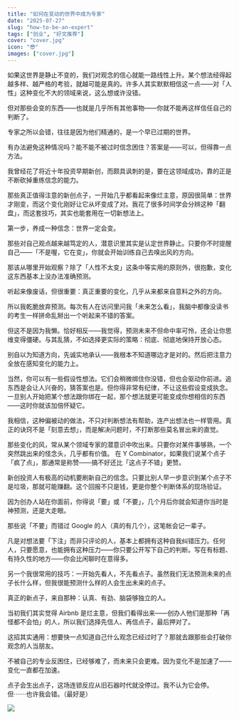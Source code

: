 ```yaml
---
title: "如何在变动的世界中成为专家"
date: "2025-07-27"
slug: "how-to-be-an-expert"
tags: ["创业", "好文推荐"]
cover: "cover.jpg"
icon: "😎"
images: ["cover.jpg"]
---
```

如果这世界是静止不变的，我们对观念的信心就能一路线性上升。某个想法经得起越多样、越严格的考验，就越可能是真的。许多人其实默默相信这一点——对「人性」这种变化不大的领域来说，这么想或许没错。



但对那些会变的东西——也就是几乎所有其他事物——你就不能再这样信任自己的判断了。



专家之所以会错，往往是因为他们精通的，是一个早已过期的世界。



有办法避免这种情况吗？能不能不被过时信念困住？答案是——可以，但得靠一点方法。



我曾经花了将近十年投资早期新创，而颇具讽刺的是，要在这领域成功，靠的正是不断砍掉重练信念的能力。



那些真正值得注意的新创点子，一开始几乎都看起来像烂主意，原因很简单：世界才刚变，而这个变化刚好让它从坏变成了对。我花了很多时间学会分辨这种「翻盘」，而这套技巧，其实也能套用在一切新想法上。



第一步，养成一种信念：世界一定会变。



那些对自己观点越来越笃定的人，潜意识里其实是认定世界静止。只要你不时提醒自己——「不是喔，它在变」，你就会开始训练自己去嗅出风的方向。



那该从哪里开始观察？除了「人性不太变」这条中等实用的原则外，很抱歉，变化这东西基本上没办法准确预测。



听起来像废话，但很重要：真正重要的变化，几乎从来都来自意料之外的方向。



所以我乾脆放弃预测。每次有人在访问里问我「未来怎么看」，我脑中都像没读书的考生一样拼命乱掰出一个听起来不错的答案。



但这不是因为我懒。恰好相反——我觉得，预测未来不但命中率可怜，还会让你思维变得僵硬。与其乱猜，不如选择更实际的策略：彻底、彻底地保持开放心态。



别自以为知道方向，先诚实地承认——我根本不知道哪边才是对的。然后把注意力全放在感知变化的能力上。



当然，你可以有一些假设性想法。它们会稍微绑住你没错，但也会驱动你前进。追东西是会让人兴奋的，猜答案也是。但你得非常有纪律，不让这些假设变成执念。
一旦别人开始把某个想法跟你绑在一起，那个想法就更可能变成你想相信的东西——这时你就该加倍怀疑它。



我相信，这种偏被动的做法，不只对判断想法有帮助，连产出想法也一样管用。真正的诀窍不是「刻意去想」，而是解决问题时，不打断那些莫名冒出来的直觉。



那些变化的风，常从某个领域专家的潜意识中吹出来。只要你对某件事够熟，一个突然跳出来的怪念头，几乎都有价值。
在 Y Combinator，如果我们说某个点子「疯了点」，那通常是称赞——搞不好还比「这点子不错」更赞。



新创投资人有极高的动机要刷新自己的信念。只要比别人早一步意识到某个点子不是垃圾，那就可能赚翻。这个回报不只是钱，更是你整个判断体系的现场验证。



因为创办人站在你面前，你得说「要」或「不要」，几个月后你就会知道你当时是神预测，还是大走眼。



那些说「不要」而错过 Google 的人（真的有几个），这笔帐会记一辈子。



凡是对想法要「下注」而非只评论的人，基本上都拥有这种自我纠错压力。任何人，只要愿意，也能拥有这种压力——你只要公开写下自己的判断。写在有标题、有持久性的地方——你会比闲聊时在意得多。



另一个我很常用的技巧：一开始先看人，不先看点子。虽然我们无法预测未来的点子长什么样，但我很能预测什么样的人会生出未来的点子。



真正的新点子，来自那种：认真、有劲、脑袋够独立的人。



当初我们其实觉得 Airbnb 是烂主意，但我们看得出来——创办人他们是那种「再怪都不会怕」的人，所以我们选择先信人、再信点子，最后押对了。



这招其实通用：想要快一点知道自己什么观念已经过时了？那就去跟那些会打破你观念的人当朋友。



不被自己的专业反困住，已经够难了，而未来只会更难。因为变化不是加速了——变化一直都在加速。



点子会生出点子，这场连锁反应从旧石器时代就没停过。我不认为它会停。
但⋯⋯也许我会错。（最好是）




![](https://prod-files-secure.s3.us-west-2.amazonaws.com/112d0858-5090-4d34-a606-b75eb8d65fd2/46476355-9cf3-4e99-9b7a-3531bc426380/1000202064.png?X-Amz-Algorithm=AWS4-HMAC-SHA256&X-Amz-Content-Sha256=UNSIGNED-PAYLOAD&X-Amz-Credential=ASIAZI2LB466T2ZD5UUI%2F20250903%2Fus-west-2%2Fs3%2Faws4_request&X-Amz-Date=20250903T141329Z&X-Amz-Expires=3600&X-Amz-Security-Token=IQoJb3JpZ2luX2VjEN7%2F%2F%2F%2F%2F%2F%2F%2F%2F%2FwEaCXVzLXdlc3QtMiJGMEQCIFQAE1ORRBgOXiVrLHV7K0ezylYMg0QetEKRXZvR6jfIAiBOg4zqioJQrx6DgXgqyYBBV3YWCZthHpdJytYniSIqcCr%2FAwhHEAAaDDYzNzQyMzE4MzgwNSIMEANy6O0PMaSHcZUVKtwDCPerod1w3hIlJGfXodI4S0qbMh6Xo8bdGkBeC2HeQfBAv68gHGDiCBTkc12kIUZTqkx0jFbS9y8eg%2BB%2F5tdzohPsfHbQL7ENn9ndEU8xTSDQixgp03DUy4nX8J7VlmOwqWZRyx7Ssh9IV9B1%2BemsrRPYg7IOB460hDfAAZ%2FXcdK9Vj1mF%2FfEbzVXYR5G6Sk7a7vA1Jlb8eOPpckppAW%2B6yd%2Fz6r9oJEAA%2BxWqB5uc220U75PltdusBX4hD2QA74KcNPBSSjhxY9aYQz4qFrMCPyXD6fVJGnDwgmZSLAMgcWsCaqb2UpmLO8LDoMdq2D8TjD9%2BMULID3SuPTMu7ziXYoP%2B%2FLrkfi3nr2%2FIjRaDSSe1aIqtlRenaNdZ7WtCcHGZlOTGNpvDkuTAj%2FI9GAQw1q1oK1m8%2B%2FyjPwFQA6tK%2FNXYNeuTEOjN6ykb7y178YU4pQQwI7drOG7QanmE%2F82%2BXSt35f%2FkZkY6FK6S4cX4rA7Nrj0La4K3SQbsWZd8GtInmq%2Ba9RUOPsMR0xJp9Y%2Bw4vmMhLf%2FdTc13pGdJBW0YEBpfmkcP34dEX0cd9EXIWrr24N7G%2FIp1Nx%2FaBjz%2F1sU4Q30SBuLnMf5glHFTFQP3jP%2B6PDNYWqPSMkRZ4w%2FpDhxQY6pgHTkMPwE3fHf9o%2Bz4K4eQbEdYXwLna8GfYgD5Lc8ifu79ojDGTSah63dRY8wLJUPTAvLZjLOdWbXRyZqd8Qw4nttL8chYYd7vtQqk7M5n3kyUvePiW68K98mPNt5n%2BBAtSeodCl9vLTOeESXp%2BiCJoyJDARr8TTrctg7Al%2FknwdGw5G%2B%2BpfP4h07oPBbH9%2F9KjPt31JHTx0Ftb1y96sqECOniisaSQ0&X-Amz-Signature=6655a627f9eb9faa43f839a870d5425442e544fddeb607a958c01225348efa6b&X-Amz-SignedHeaders=host&x-amz-checksum-mode=ENABLED&x-id=GetObject)

